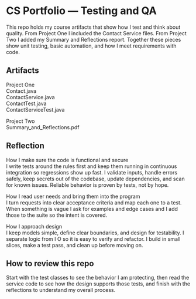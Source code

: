 # CS Portfolio — Testing and QA

This repo holds my course artifacts that show how I test and think about quality. From Project One I included the Contact Service files. From Project Two I added my Summary and Reflections report. Together these pieces show unit testing, basic automation, and how I meet requirements with code.

## Artifacts

Project One  
Contact.java  
ContactService.java  
ContactTest.java  
ContactServiceTest.java

Project Two  
Summary_and_Reflections.pdf

## Reflection

How I make sure the code is functional and secure  
I write tests around the rules first and keep them running in continuous integration so regressions show up fast. I validate inputs, handle errors safely, keep secrets out of the codebase, update dependencies, and scan for known issues. Reliable behavior is proven by tests, not by hope.

How I read user needs and bring them into the program  
I turn requests into clear acceptance criteria and map each one to a test. When something is vague I ask for examples and edge cases and I add those to the suite so the intent is covered.

How I approach design  
I keep models simple, define clear boundaries, and design for testability. I separate logic from I O so it is easy to verify and refactor. I build in small slices, make a test pass, and clean up before moving on.

## How to review this repo

Start with the test classes to see the behavior I am protecting, then read the service code to see how the design supports those tests, and finish with the reflections to understand my overall process.

